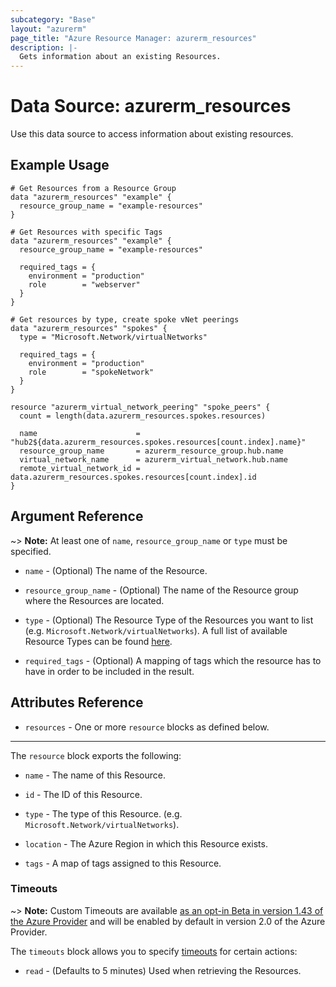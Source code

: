 ```yaml
---
subcategory: "Base"
layout: "azurerm"
page_title: "Azure Resource Manager: azurerm_resources"
description: |-
  Gets information about an existing Resources.
---
```


# Data Source: azurerm_resources

Use this data source to access information about existing resources.

## Example Usage

```hcl
# Get Resources from a Resource Group
data "azurerm_resources" "example" {
  resource_group_name = "example-resources"
}

# Get Resources with specific Tags
data "azurerm_resources" "example" {
  resource_group_name = "example-resources"

  required_tags = {
    environment = "production"
    role        = "webserver"
  }
}

# Get resources by type, create spoke vNet peerings
data "azurerm_resources" "spokes" {
  type = "Microsoft.Network/virtualNetworks"

  required_tags = {
    environment = "production"
    role        = "spokeNetwork"
  }
}

resource "azurerm_virtual_network_peering" "spoke_peers" {
  count = length(data.azurerm_resources.spokes.resources)

  name                      = "hub2${data.azurerm_resources.spokes.resources[count.index].name}"
  resource_group_name       = azurerm_resource_group.hub.name
  virtual_network_name      = azurerm_virtual_network.hub.name
  remote_virtual_network_id = data.azurerm_resources.spokes.resources[count.index].id
}
```

## Argument Reference

~> **Note:** At least one of `name`, `resource_group_name` or `type` must be specified.

* `name` - (Optional) The name of the Resource.

* `resource_group_name` - (Optional) The name of the Resource group where the Resources are located.

* `type` - (Optional) The Resource Type of the Resources you want to list (e.g. `Microsoft.Network/virtualNetworks`). A full list of available Resource Types can be found [here](https://docs.microsoft.com/en-us/azure/azure-resource-manager/azure-services-resource-providers).

* `required_tags` - (Optional) A mapping of tags which the resource has to have in order to be included in the result.

## Attributes Reference

* `resources` - One or more `resource` blocks as defined below.

---

The `resource` block exports the following:

* `name` - The name of this Resource.

* `id` - The ID of this Resource.

* `type` - The type of this Resource. (e.g. `Microsoft.Network/virtualNetworks`).

* `location` - The Azure Region in which this Resource exists.

* `tags` - A map of tags assigned to this Resource.

### Timeouts

~> **Note:** Custom Timeouts are available [as an opt-in Beta in version 1.43 of the Azure Provider](/docs/providers/azurerm/guides/2.0-beta.html) and will be enabled by default in version 2.0 of the Azure Provider.

The `timeouts` block allows you to specify [timeouts](https://www.terraform.io/docs/configuration/resources.html#timeouts) for certain actions:

* `read` - (Defaults to 5 minutes) Used when retrieving the Resources.
